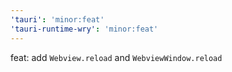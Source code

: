 ```yaml
---
'tauri': 'minor:feat'
'tauri-runtime-wry': 'minor:feat'
---
```


feat: add `Webview.reload` and `WebviewWindow.reload`
